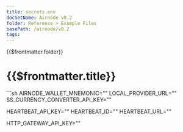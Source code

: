 ```yaml
---
title: secrets.env
docSetName: Airnode v0.2
folder: Reference > Example Files
basePath: /airnode/v0.2
tags:
---
```


<TitleSpan>{{$frontmatter.folder}}</TitleSpan>

# {{$frontmatter.title}}

<VersionWarning/>
```sh
AIRNODE_WALLET_MNEMONIC=""
LOCAL_PROVIDER_URL=""
SS_CURRENCY_CONVERTER_API_KEY=""

HEARTBEAT_API_KEY="" HEARTBEAT_ID="" HEARTBEAT_URL=""

HTTP_GATEWAY_API_KEY=""

```

```
